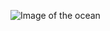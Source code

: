 ![Image of the ocean](https://www.google.com/url?sa=i&url=https%3A%2F%2Fwww.nationalgeographic.org%2Fencyclopedia%2Focean%2F&psig=AOvVaw1u60MyQKUhbF9O1Vs0SeB3&ust=1588188233156000&source=images&cd=vfe&ved=0CAIQjRxqFwoTCKDG2a7si-kCFQAAAAAdAAAAABAD)
